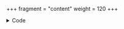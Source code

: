 +++
fragment = "content"
weight = 120
+++

<details><summary>Code</summary>

```
+++
fragment = "copyright"
#disabled = true
date = "2016-09-07"
weight = 110
background = "secondary"

copyright = "" # default: Copyright $Year .Site.params.name
attribution = true # enable attribution by setting it to true
+++
```
</details>

